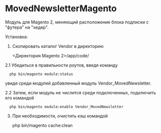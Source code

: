 # MovedNewsletterMagento

Модуль для Magento 2, меняющий расположение блока подписки с "футера" на "хедер".



Установка:

1. Скопировать каталог Vendor в директорию 

      <Директория Magento 2>/app/code/

2.1 Убедиться в правильности роутов, введя команду 

      php bin/magento module:status
      
   увидя среди модулей добавленный модуль Vendor_MovedNewsletter.
   
2.2 Затем, если модуль не числится среди подключенных, подключить его командой
   
      php bin/magento module:enable Vendor_MovedNewsletter
      
3. При необходимости, очистить кэш командой      

      php bin/magento cache:clean
